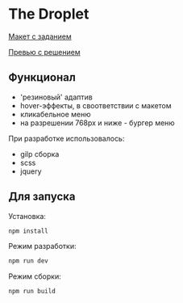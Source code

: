 # The Droplet

[Макет с заданием](https://www.figma.com/file/PnofzLvCkwkFffcafCyjhg/Ancros.dev---%D1%82%D0%B5%D1%81%D1%82%D0%BE%D0%B2%D0%BE%D0%B5-%D0%B7%D0%B0%D0%B4%D0%B0%D0%BD%D0%B8%D0%B5---%40Eugi_Ss?node-id=0%3A1&t=G2CLl37NIAGeSKD8-1)

[Превью с решением](https://evgiss.github.io/the-droplet/)

## Функционал

- 'резиновый' адаптив
- hover-эффекты, в своответствии с макетом
- кликабельное меню
- на разрешении 768px и ниже - бургер меню

При разработке использовалось:

- gilp сборка
- scss
- jquery

## Для запуска

Установка:

```sh
npm install
```

Режим разработки:

```sh
npm run dev
```

Режим сборки:

```sh
npm run build
```
